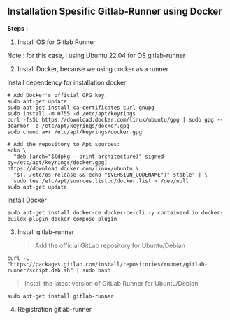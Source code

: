 ## Installation Spesific Gitlab-Runner using Docker

**Steps :**

1. Install OS for Gitlab Runner

Note : for this case, i using Ubuntu 22.04 for OS gitlab-runner

2. Install Docker, because we using docker as a runner

Install dependency for installation docker
```
# Add Docker's official GPG key:
sudo apt-get update
sudo apt-get install ca-certificates curl gnupg
sudo install -m 0755 -d /etc/apt/keyrings
curl -fsSL https://download.docker.com/linux/ubuntu/gpg | sudo gpg --dearmor -o /etc/apt/keyrings/docker.gpg
sudo chmod a+r /etc/apt/keyrings/docker.gpg
```

```
# Add the repository to Apt sources:
echo \
  "deb [arch="$(dpkg --print-architecture)" signed-by=/etc/apt/keyrings/docker.gpg] https://download.docker.com/linux/ubuntu \
  "$(. /etc/os-release && echo "$VERSION_CODENAME")" stable" | \
  sudo tee /etc/apt/sources.list.d/docker.list > /dev/null
sudo apt-get update
```

Install Docker
```
sudo apt-get install docker-ce docker-ce-cli -y containerd.io docker-buildx-plugin docker-compose-plugin
```

3. Install gitlab-runner
    > Add the official GitLab repository for Ubuntu/Debian
```
curl -L "https://packages.gitlab.com/install/repositories/runner/gitlab-runner/script.deb.sh" | sudo bash
```

  > Install the latest version of GitLab Runner for Ubuntu/Debian
```
sudo apt-get install gitlab-runner
```

4. Registration gitlab-runner


